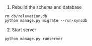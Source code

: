 
1. Rebuild the schema and database
```
rm db/relevation.db
python manage.py migrate --run-syncdb
```

2. Start server
```
python manage.py runserver
```
